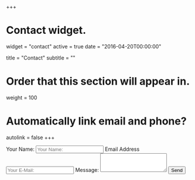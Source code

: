 +++
# Contact widget.
widget = "contact"
active = true
date = "2016-04-20T00:00:00"

title = "Contact"
subtitle = ""

# Order that this section will appear in.
weight = 100

# Automatically link email and phone?
autolink = false
+++

<form name="contact" method="POST" netlify>
  <div class="form-group">
    <label for="name">Your Name:</label>
    <input type="text" class="form-control" id="name" name="name" placeholder="Your Name:">
    <label for="email">Email Address</label>
    <input type="email" class="form-control" id="email" name="email" placeholder="Your E-Mail:">
    <label for="message">Message:</label>
    <textarea class="form-control" id="message" name="message" rows="3"></textarea>
    <button type="submit" class="btn btn-primary">Send</button>
  </div>
</form>
